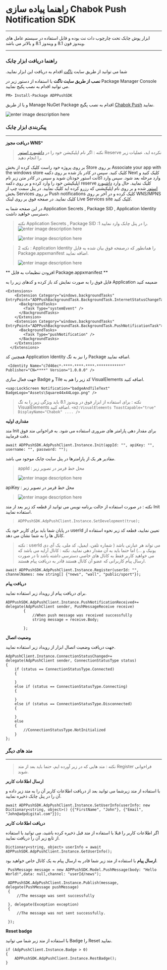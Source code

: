 # راهنما پیاده سازی Chabok Push Notification SDK
----------
ابزار پوش چابک تحت چارچوب دات نت بوده و قابل استفاده در سیستم عامل های ویندوز فون 8.1 و ویندوز 8.1 و بالاتر می باشد.

----------
### راهنما دریافت ابزار چابک
.شما می توانید از طریق سایت [ناگت](https://www.nuget.org/packages/ADPPushSDK) اقدام به دریافت این ابزار نمایید

 **نصب از طریق سایت ناگت**
 با استفاده از دستور زیر در Package Manager Console می توانید اقدام به نصب پکیج نمایید.

    PM> Install-Package ADPPushSDK
و یا از طریق Manage NuGet Package اقدام به نصب پگیج [Chabok Push](https://www.nuget.org/packages/ADPPushSDK) نمایید.

![enter image description here](http://uupload.ir/files/cuo4_nuget_package_manager.png)

### پیکربندی ابزار چابک

----------
**دریافت مجوز WNS***

> نکته : اگر نام اپلیکیشن خود را در [داشبورد استور](https://developer.microsoft.com/en-us/dashboard/) Reserve نکرده اید، عملیات زیر را انجام دهید.

بر روی پروژه خود راست کلیک کرده از بخش Store بر روی  Associate your app with the windows store کلیک کنید. سپس در کادر باز شده بر روی دکمه Next کلیک کنید و وارد مرحله بعد شود. سپس وارد اکانت استور خودتان شوید و سپس در کادر متن زیر نام اپلیکیشن خود را وارد کرده و بر روی دکمه reserve کلیک نمایید. حال وارد [داشبورد استور](https://developer.microsoft.com/en-us/dashboard/) شده و بر روی نام اپلیکیشنی که رزرو کرده اید کلیک نمایید. در پنل سمت چپ از بخش Services بر روی Push notifications کلیک کرده و در آخر بر روی WNS/MPNS کلیک نمایید. در صفحه فوق بر روی لینک Live Services site کلیک کنید.

در این صفحه شما به Application Secrets ,  Package SID , Application Identity دسترسی خواهید داشت.

> نکته Application Secrets ,  Package SID :1 را در پنل چابک وارد نمایید.
> ![enter image description here](http://uupload.ir/files/lhg8_application_identity.png)
> 
> ![enter image description here](http://uupload.ir/files/hzbi_application_secret.png)

>  نکته 2 : Application Identity را همانطور که درصفحه فوق بیان شده به فایل Package.appxmanifest اضافه نمایید.
> 
> ![enter image description here](http://uupload.ir/files/lhg8_application_identity.png)

** افزودن تنظیمات به فایل Package.appxmanifest **

فایل فوق را به صورت نمایش کد باز کرده و کدهای زیر را به Application ضمیمه کنید 

    <Extensions>
        <Extension Category="windows.backgroundTasks" EntryPoint="ADPPushBackgroundTask.BackgroundTask.InternetStatusChangeTask">
          <BackgroundTasks>
            <Task Type="systemEvent" />
          </BackgroundTasks>
        </Extension>
        <Extension Category="windows.backgroundTasks" EntryPoint="ADPPushBackgroundTask.BackgroundTask.PushNotificationTask">
          <BackgroundTasks>
            <Task Type="pushNotification" />
          </BackgroundTasks>
        </Extension>
      </Extensions>
   
همچنین کد Application Identity را نیز به تگ Package اضافه نمایید.

     <Identity Name="c7d46ec*-****-****-****-************" Publisher="CN=****" Version="1.0.0.0" />
 جهت فعال سازی Badge و Tile کد زیر را هم به VisualElements اضافه کنید.
 
    <uap:LockScreen Notification="badgeAndTileText" BadgeLogo="Assets\Square44x44Logo.png" />

>  نکته : برای استفاده از ابزار فوق در ویندوز 8.1 باید ویژگی زیر را به تگ VisualElements اضافه کنید.
> `<m2:VisualElements ToastCapable="true" DisplayName="Chabok" .... />`

**مقداری اولیه**

 متد  Init  برای مقدار دهی پارامتر های ضروری استفاده می شود. به فراخوانی متد فوق دقت فرمایید.

    await ADPPushSDK.AdpPushClient.Instance.Init(appId: "", apiKey: "", username: "", password: "");

مقادیر هر یک از پارامترها در پنل سایت چابک موجود می باشد.

> appId : محل خط قرمز در تصویر زیر
> 
> ![enter image description here](http://uupload.ir/files/tno3_appid.png)

apiKey : محل خط قرمز در تصویر زیر

> 
> ![enter image description here](http://uupload.ir/files/cz5d_eaaz_appkey.png)

 نکته : در صورت استفاده از حالت برنامه نویس می توانید از قطعه کد زیر بعد از متد Init استفاده نمایید.
> 
> `ADPPushSDK.AdpPushClient.Instance.SetDevelopment(true);`

در پایان شما باید برای کاربر خود یک userId تعیین نمایید، قطعه کد زیر نحوه استفاده از کانال ها را به شما نشان می دهد.

>  نکته : userId می تواند هر عبارتی باشد ( شماره تلفن، ایمیل، کد ملی، یک آی دی یونیک و ...) اما حتما باید به آن مقدار دهی نمایید.
>  نکته : کانال آرایه می باشد که می خواهید کاربر فقط به کانال های خاصی دسترسی داشته باشد تا در صورت ارسال پیام کاربرانی که عضو آن کانال هستند قادر به دریافت پیام هستند.

    await ADPPushSDK.AdpPushClient.Instance.Register(userId: "", channelNames: new string[] {"news", "wall", "public/sport"});

**دریافت پیام**

برای دریافت پیام از رویداد زیر استفاده نمایید.

    ADPPushSDK.AdpPushClient.Instance.PushNotificationReceived+= delegate(AdpPushClient sender, PushMessageReceive receive)
            {
                //When push message was received successfully
                string message = receive.Body;

            };

**وضعیت اتصال**

جهت دریافت وضعیت اتصال ابزار از رویداد زیر استفاده نمایید.

    AdpPushClient.Instance.ConnectionStatusChanged+= delegate(AdpPushClient sender, ConnectionStatusType status)
    {
	    if (status == ConnectionStatusType.Connected)
	    {
                    
        }
        else if (status == ConnectionStatusType.Connecting)
        {
                    
        }
        else if (status == ConnectionStatusType.Disconnected)
        {
                    
        }
        else
        {
	        //ConnectionStatusType.NotInitialized
        }
    };

### متد های دیگر

----------

> نکته : متد هایی که در زیر آورده ایم، حتما باید بعد از متد Register فراخوانی شوند.

**ارسال اطلاعات کاربر**

با استفاده از متد زیرشما می توانید بعد از دریافت اطلاعات کاربر آن را به متد زیر داده و آن را در پنل چابک ذخیره نمایید.

    await ADPPushSDK.AdpPushClient.Instance.SetUserInfo(userInfo: new Dictionary<string, object>() {{"FirstName", "John"}, {"Email", "John@adpdigital.com"}});
  
**دریافت اطلاعات کاربر**

اگر اطلاعات کاربر را قبلا با استفاده از متد قبل ذخیره کرده باشید، می توانید با استفاده از تابع زیر آن را دریافت نمایید.

    Dictionary<string, object> userInfo = await ADPPushSDK.AdpPushClient.Instance.GetUserInfo();

**ارسال پیام**
 با استفاده از متد زیر شما قادر به ارسال پیام به یک کانال خاص خواهید بود.
 

     PushMessage message = new ADPPushSDK.Model.PushMessage(body: "Hello World!",data: null,channel: "userId/news");
     
     ADPPushSDK.AdpPushClient.Instance.Publish(message, delegate(PushMessage pushMessage)
     {
	     //The message was sent successfully

     }, delegate(Exception exception)
     {
	     //The message was not sent successfully.

     });
**Reset badge**

با استفاده از متد زیر شما می توانید Badge را  Reset نمایید.

    if (AdpPushClient.Instance.Badge > 0)
    {
	    ADPPushSDK.AdpPushClient.Instance.RestBadge();
    }